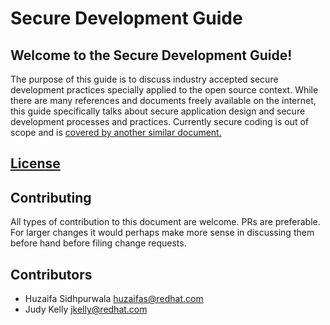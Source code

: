 # Secure Development Guide

## Welcome to the Secure Development Guide!

The purpose of this guide is to discuss industry accepted secure development practices specially applied to the open source context. While there are many references and documents freely available on the internet, this guide specifically talks about secure application design and secure development processes and practices. Currently secure coding is out of scope and is [covered by another similar document.](https://docs.fedoraproject.org/en-US/defensive-coding/)

## [License](license.html)

## Contributing
All types of contribution to this document are welcome. PRs are preferable. For larger changes it would perhaps make more sense in discussing them before hand before filing change requests.

## Contributors
- Huzaifa Sidhpurwala <huzaifas@redhat.com>
- Judy Kelly <jkelly@redhat.com>

